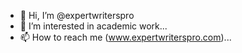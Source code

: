 - 👋 Hi, I’m @expertwriterspro
- 👀 I’m interested in academic work...
- 📫 How to reach me (www.expertwriterspro.com)...

<!---
expertwriterspro/expertwriterspro is a ✨ special ✨ repository because its `README.md` (this file) appears on your GitHub profile.
You can click the Preview link to take a look at your changes.
--->
